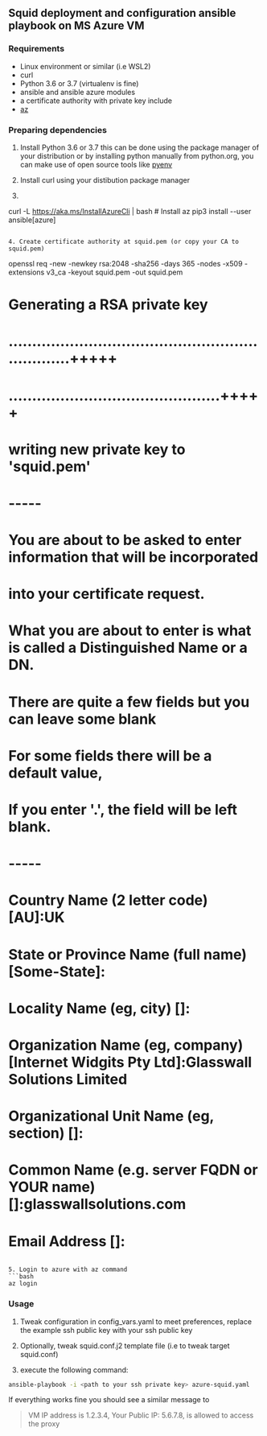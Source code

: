 ## Squid deployment and configuration ansible playbook on MS Azure VM

### Requirements
- Linux environment or similar (i.e WSL2)
- curl
- Python 3.6 or 3.7 (virtualenv is fine)
- ansible and ansible azure modules
- a certificate authority with private key include
- [az](https://docs.microsoft.com/en-us/cli/azure/?view=azure-cli-latest)

### Preparing dependencies
1. Install Python 3.6 or 3.7 this can be done using the package manager of your distribution or by installing python manually from python.org, you can make use of open source tools like [pyenv](https://github.com/pyenv/pyenv)

2. Install curl using your distibution package manager

3. ```bash
curl -L https://aka.ms/InstallAzureCli | bash # Install az
pip3 install --user ansible[azure]
```

4. Create certificate authority at squid.pem (or copy your CA to squid.pem)
```
openssl req -new -newkey rsa:2048 -sha256 -days 365 -nodes -x509 -extensions v3_ca -keyout squid.pem -out squid.pem
# Generating a RSA private key
# ..................................................................+++++
# .............................................+++++
# writing new private key to 'squid.pem'
# -----
# You are about to be asked to enter information that will be incorporated
# into your certificate request.
# What you are about to enter is what is called a Distinguished Name or a DN.
# There are quite a few fields but you can leave some blank
# For some fields there will be a default value,
# If you enter '.', the field will be left blank.
# -----
# Country Name (2 letter code) [AU]:UK
# State or Province Name (full name) [Some-State]:
# Locality Name (eg, city) []:
# Organization Name (eg, company) [Internet Widgits Pty Ltd]:Glasswall Solutions Limited
# Organizational Unit Name (eg, section) []:
# Common Name (e.g. server FQDN or YOUR name) []:glasswallsolutions.com
# Email Address []:
```

5. Login to azure with az command 
```bash
az login
```

### Usage
1. Tweak configuration in config_vars.yaml to meet preferences, replace the example ssh public key with your ssh public key

2. Optionally, tweak squid.conf.j2 template file (i.e to tweak target squid.conf)

3. execute the following command:
```bash
ansible-playbook -i <path to your ssh private key> azure-squid.yaml
```
If everything works fine you should see a similar message to 
> VM IP address is 1.2.3.4, Your Public IP: 5.6.7.8, is allowed to access the proxy
